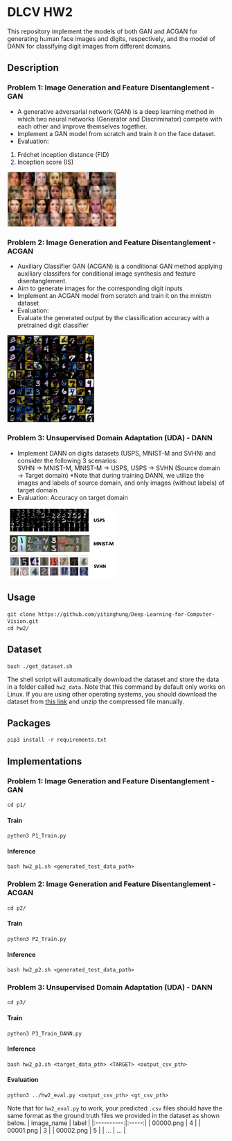 # DLCV HW2
This repository implement the models of both GAN and ACGAN for generating human face images and digits, respectively, and the model of DANN for classifying digit images from different domains.
## Description
### Problem 1: Image Generation and Feature Disentanglement - GAN
* A generative adversarial network (GAN) is a deep learning method in which two neural networks (Generator and Discriminator) compete with each other and improve themselves together.
* Implement a GAN model from scratch and train it on the face dataset.
* Evaluation:    
1. Fréchet inception distance (FID)
2. Inception score (IS)
<img src="https://github.com/yitinghung/Deep-Learning-for-Computer-Vision/blob/main/hw2/p1_figure.png" width=50% height=50%>

### Problem 2: Image Generation and Feature Disentanglement - ACGAN
* Auxiliary Classifier GAN (ACGAN) is a conditional GAN method applying auxiliary classifers for conditional image synthesis and feature disentanglement.
* Aim to generate images for the corresponding digit inputs
* Implement an ACGAN model from scratch and train it on the mnistm dataset
* Evaluation:   
Evaluate the generated output by the classification accuracy with a pretrained digit classifier
<img src="https://github.com/yitinghung/Deep-Learning-for-Computer-Vision/blob/main/hw2/p2_figure.png" width=40% height=40%>

### Problem 3: Unsupervised Domain Adaptation (UDA) - DANN
* Implement DANN on digits datasets (USPS, MNIST-M and SVHN) and consider the following 3 scenarios:    
SVHN → MNIST-M, MNIST-M → USPS, USPS → SVHN   (Source domain → Target domain)
\*Note that during training DANN, we utilize the images and labels of source domain, and only images (without labels) of target domain.
* Evaluation:
Accuracy on target domain
<img src="https://github.com/yitinghung/Deep-Learning-for-Computer-Vision/blob/main/hw2/p3_figure.png" width=50% height=50%>

## Usage
```
git clone https://github.com/yitinghung/Deep-Learning-for-Computer-Vision.git
cd hw2/
```

## Dataset
```
bash ./get_dataset.sh
```
The shell script will automatically download the dataset and store the data in a folder called `hw2_data`. Note that this command by default only works on Linux. If you are using other operating systems, you should download the dataset from [this link](https://drive.google.com/file/d/1BwZiFfGKAqIOFRupt6xO7-KuhPYd5VMO/view?usp=sharing) and unzip the compressed file manually.

## Packages
```
pip3 install -r requirements.txt
```

## Implementations
### Problem 1: Image Generation and Feature Disentanglement - GAN
``` 
cd p1/
```

#### Train
```
python3 P1_Train.py
```

#### Inference 
```
bash hw2_p1.sh <generated_test_data_path>
```

### Problem 2: Image Generation and Feature Disentanglement - ACGAN
```
cd p2/
```

#### Train
```
python3 P2_Train.py
```

#### Inference
```
bash hw2_p2.sh <generated_test_data_path>
```

### Problem 3: Unsupervised Domain Adaptation (UDA) - DANN
```
cd p3/
```

#### Train
```
python3 P3_Train_DANN.py
```

#### Inference
```
bash hw2_p3.sh <target_data_pth> <TARGET> <output_csv_pth>
```

#### Evaluation
```
python3 ../hw2_eval.py <output_csv_pth> <gt_csv_pth>
```
Note that for `hw2_eval.py` to work, your predicted `.csv` files should have the same format as the ground truth files we provided in the dataset as shown below.
| image_name | label |
|:----------:|:-----:|
| 00000.png  | 4     |
| 00001.png  | 3     |
| 00002.png  | 5     |
| ...        | ...   |


